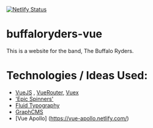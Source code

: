 [![Netlify Status](https://api.netlify.com/api/v1/badges/73b2495a-529b-49aa-abbf-6a7db3757e3e/deploy-status)](https://app.netlify.com/sites/focused-lichterman-107ffd/deploys)

# buffaloryders-vue
This is a website for the band, The Buffalo Ryders.


# Technologies / Ideas Used:
* [VueJS](https://vuejs.org/) , [VueRouter](https://router.vuejs.org/), [Vuex](https://vuex.vuejs.org/)
* ['Epic Spinners'](https://madewithvuejs.com/epic-spinners)
* [Fluid Typography](https://css-tricks.com/snippets/css/fluid-typography/)
* [GraphCMS](https://graphcms.com/)
* [Vue Apollo] (https://vue-apollo.netlify.com/)
